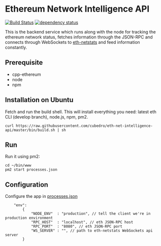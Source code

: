 Ethereum Network Intelligence API
============
[![Build Status][travis-image]][travis-url] [![dependency status][dep-image]][dep-url]

This is the backend service which runs along with the node for tracking the ethereum network status, fetches information through the JSON-RPC and connects through WebSockets to [eth-netstats](https://github.com/cubedro/eth-netstats) and feed information constantly.

## Prerequisite
* cpp-ethereum
* node
* npm


## Installation on Ubuntu

Fetch and run the build shell. This will install everything you need: latest eth CLI (develop branch), node.js, npm, pm2.

```
curl https://raw.githubusercontent.com/cubedro/eth-net-intelligence-api/master/bin/build.sh | sh
```

## Run

Run it using pm2:

```
cd ~/bin/www
pm2 start processes.json
```

## Configuration

Configure the app in [processes.json](/eth-net-intelligence-api/blob/master/processes.json)

```
	"env":
		{
			"NODE_ENV"	: "production", // tell the client we're in production environment
			"RPC_HOST"	: "localhost", // eth JSON-RPC host
			"RPC_PORT"	: "8080", // eth JSON-RPC port
			"WS_SERVER"	: "", // path to eth-netstats WebSockets api server
		}
```

[travis-image]: https://travis-ci.org/cubedro/eth-net-intelligence-api.svg
[travis-url]: https://travis-ci.org/cubedro/eth-net-intelligence-api
[dep-image]: https://david-dm.org/cubedro/eth-net-intelligence-api.svg
[dep-url]: https://david-dm.org/cubedro/eth-net-intelligence-api
